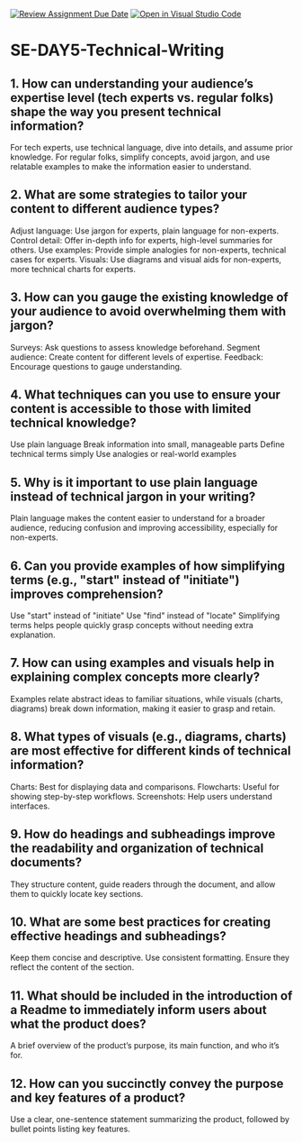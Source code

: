 [![Review Assignment Due Date](https://classroom.github.com/assets/deadline-readme-button-22041afd0340ce965d47ae6ef1cefeee28c7c493a6346c4f15d667ab976d596c.svg)](https://classroom.github.com/a/zsAR-pyY)
[![Open in Visual Studio Code](https://classroom.github.com/assets/open-in-vscode-2e0aaae1b6195c2367325f4f02e2d04e9abb55f0b24a779b69b11b9e10269abc.svg)](https://classroom.github.com/online_ide?assignment_repo_id=15815119&assignment_repo_type=AssignmentRepo)
# SE-DAY5-Technical-Writing
## 1. How can understanding your audience’s expertise level (tech experts vs. regular folks) shape the way you present technical information?
  For tech experts, use technical language, dive into details, and assume prior knowledge. For regular folks, simplify concepts, avoid jargon, and use relatable examples to make the information easier to understand.
  
## 2. What are some strategies to tailor your content to different audience types?
  Adjust language: Use jargon for experts, plain language for non-experts.
  Control detail: Offer in-depth info for experts, high-level summaries for others.
  Use examples: Provide simple analogies for non-experts, technical cases for experts.
  Visuals: Use diagrams and visual aids for non-experts, more technical charts for experts.
  
## 3. How can you gauge the existing knowledge of your audience to avoid overwhelming them with jargon?
  Surveys: Ask questions to assess knowledge beforehand.
  Segment audience: Create content for different levels of expertise.
  Feedback: Encourage questions to gauge understanding.

## 4. What techniques can you use to ensure your content is accessible to those with limited technical knowledge?
  Use plain language
  Break information into small, manageable parts
  Define technical terms simply
  Use analogies or real-world examples

## 5. Why is it important to use plain language instead of technical jargon in your writing?
  Plain language makes the content easier to understand for a broader audience, reducing confusion and improving accessibility, especially for non-experts.
  
## 6. Can you provide examples of how simplifying terms (e.g., "start" instead of "initiate") improves comprehension?
  Use "start" instead of "initiate"
  Use "find" instead of "locate"
  Simplifying terms helps people quickly grasp concepts without needing extra explanation.
  
## 7. How can using examples and visuals help in explaining complex concepts more clearly?
  Examples relate abstract ideas to familiar situations, while visuals (charts, diagrams) break down information, making it easier to grasp and retain.
  
## 8. What types of visuals (e.g., diagrams, charts) are most effective for different kinds of technical information?
  Charts: Best for displaying data and comparisons.
  Flowcharts: Useful for showing step-by-step workflows.
  Screenshots: Help users understand interfaces.
  
## 9. How do headings and subheadings improve the readability and organization of technical documents?
  They structure content, guide readers through the document, and allow them to quickly locate key sections.
  
## 10. What are some best practices for creating effective headings and subheadings?
  Keep them concise and descriptive.
  Use consistent formatting.
  Ensure they reflect the content of the section.

## 11. What should be included in the introduction of a Readme to immediately inform users about what the product does?
A brief overview of the product’s purpose, its main function, and who it’s for.

## 12. How can you succinctly convey the purpose and key features of a product?
Use a clear, one-sentence statement summarizing the product, followed by bullet points listing key features.

